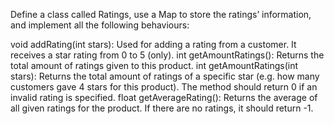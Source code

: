 Define a class called Ratings, use a Map to store the ratings’ information, and implement all the following behaviours:

void addRating(int stars): Used for adding a rating from a customer. It receives a star rating from 0 to 5 (only).
int getAmountRatings(): Returns the total amount of ratings given to this product.
int getAmountRatings(int stars): Returns the total amount of ratings of a specific star (e.g. how many customers gave 4 stars for this product). The method should return 0 if an invalid rating is specified.
float getAverageRating(): Returns the average of all given ratings for the product. If there are no ratings, it should return -1.
